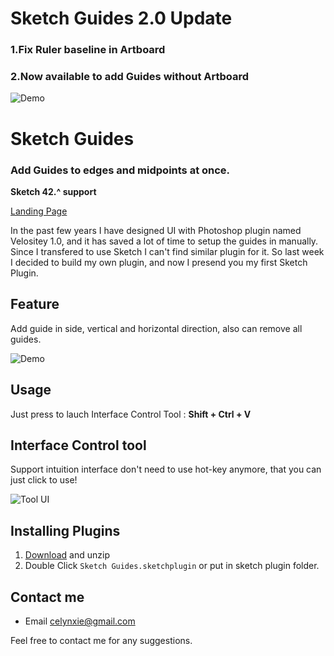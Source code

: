 # Sketch Guides 2.0 Update
### 1.Fix Ruler baseline in Artboard
### 2.Now available to add Guides without Artboard

![Demo](https://celynxie.com/lib/image/sources/sketchguides/gitavatar.png)

# Sketch Guides
### Add Guides to edges and midpoints at once.

**Sketch 42.^ support**


[Landing Page](https://celynxie.com/sources/sketchguides.html)

In the past few years I have designed UI with Photoshop plugin named Velositey 1.0, and it has saved a lot of time to setup the guides in manually. Since I transfered to use Sketch I can't find similar plugin for it. So last week I decided to build my own plugin, and now I presend you my first Sketch Plugin.


## Feature
Add guide in side, vertical and horizontal direction,
also can remove all guides.

![Demo](https://celynxie.com/lib/image/sources/sketchguides/screen.png)


## Usage
Just press to lauch Interface Control Tool :
**Shift + Ctrl + V**


## Interface Control tool
Support intuition interface don't need to use hot-key anymore, that you can just click to use!

![Tool UI](https://celynxie.com/lib/image/sources/sketchguides/ControlTool_UI.png)


## Installing Plugins
1. [Download](https://github.com/luvmex/Sketch-Guides/archive/master.zip) and unzip
2. Double Click `Sketch Guides.sketchplugin` or put in sketch plugin folder.


## Contact me
* Email <celynxie@gmail.com>

Feel free to contact me for any suggestions.